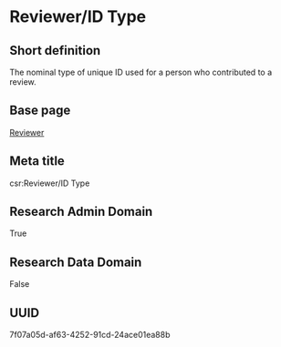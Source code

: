 # Reviewer/ID Type
## Short definition
The nominal type of unique ID used for a person who contributed to a review.
## Base page
[Reviewer](https://github.com/EuroCRIS/CASRAI-Dictionairies/blob/main/Objects/Reviewer.md)
## Meta title
csr:Reviewer/ID Type
## Research Admin Domain
True
## Research Data Domain
False
## UUID
7f07a05d-af63-4252-91cd-24ace01ea88b
